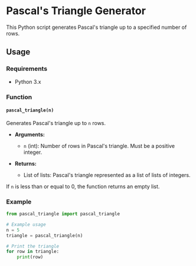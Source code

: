 # Pascal's Triangle Generator

This Python script generates Pascal's triangle up to a specified number of rows.

## Usage

### Requirements

- Python 3.x

### Function

#### `pascal_triangle(n)`

Generates Pascal's triangle up to `n` rows.

- **Arguments:**
  - `n` (int): Number of rows in Pascal's triangle. Must be a positive integer.

- **Returns:**
  - List of lists: Pascal's triangle represented as a list of lists of integers.

If `n` is less than or equal to 0, the function returns an empty list.

### Example

```python
from pascal_triangle import pascal_triangle

# Example usage
n = 5
triangle = pascal_triangle(n)

# Print the triangle
for row in triangle:
    print(row)
